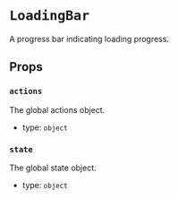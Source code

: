`LoadingBar`
============

A progress bar indicating loading progress.

Props
-----

### `actions`

The global actions object.

- type: `object`


### `state`

The global state object.

- type: `object`

